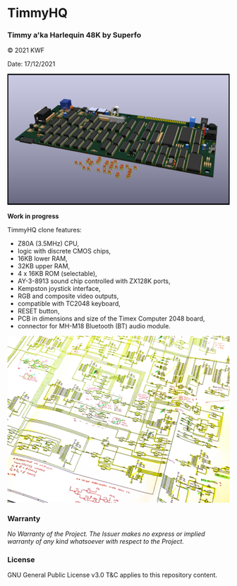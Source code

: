 # TimmyHQ
### Timmy a'ka Harlequin 48K by Superfo

© 2021 KWF

Date: 17/12/2021

![TimmyHQ](/Docs/THQ_01.png)

**Work in progress**

TimmyHQ clone features:

* Z80A (3.5MHz) CPU,
* logic with discrete CMOS chips,
* 16KB lower RAM,
* 32KB upper RAM,
* 4 x 16KB ROM (selectable),
* AY-3-8913 sound chip controlled with ZX128K ports,
* Kempston joystick interface,
* RGB and composite video outputs,
* compatible with TC2048 keyboard,
* RESET button,
* PCB in dimensions and size of the Timex Computer 2048 board,
* connector for MH-M18 Bluetooth (BT) audio module.

![TimmyHQ](/Docs/THQ_02.jpg)

### Warranty

*No Warranty of the Project. The Issuer makes no express or implied warranty of any kind whatsoever with respect to the Project.*

### License

GNU General Public License v3.0 T&C applies to this repository content.
